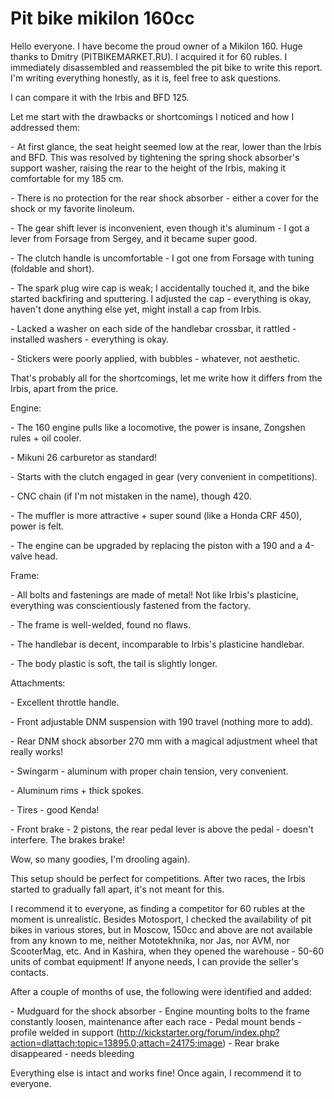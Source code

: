 # Pit bike mikilon 160cc

Hello everyone. I have become the proud owner of a Mikilon 160. Huge thanks to Dmitry (PITBIKEMARKET.RU). I acquired it for 60 rubles. I immediately disassembled and reassembled the pit bike to write this report. I'm writing everything honestly, as it is, feel free to ask questions.

I can compare it with the Irbis and BFD 125.

Let me start with the drawbacks or shortcomings I noticed and how I addressed them:

\- At first glance, the seat height seemed low at the rear, lower than the Irbis and BFD. This was resolved by tightening the spring shock absorber's support washer, raising the rear to the height of the Irbis, making it comfortable for my 185 cm.

\- There is no protection for the rear shock absorber - either a cover for the shock or my favorite linoleum.

\- The gear shift lever is inconvenient, even though it's aluminum - I got a lever from Forsage from Sergey, and it became super good.

\- The clutch handle is uncomfortable - I got one from Forsage with tuning (foldable and short).

\- The spark plug wire cap is weak; I accidentally touched it, and the bike started backfiring and sputtering. I adjusted the cap - everything is okay, haven't done anything else yet, might install a cap from Irbis.

\- Lacked a washer on each side of the handlebar crossbar, it rattled - installed washers - everything is okay.

\- Stickers were poorly applied, with bubbles - whatever, not aesthetic.

That's probably all for the shortcomings, let me write how it differs from the Irbis, apart from the price.

Engine:

\- The 160 engine pulls like a locomotive, the power is insane, Zongshen rules + oil cooler.

\- Mikuni 26 carburetor as standard!

\- Starts with the clutch engaged in gear (very convenient in competitions).

\- CNC chain (if I'm not mistaken in the name), though 420.

\- The muffler is more attractive + super sound (like a Honda CRF 450), power is felt.

\- The engine can be upgraded by replacing the piston with a 190 and a 4-valve head.

Frame:

\- All bolts and fastenings are made of metal! Not like Irbis's plasticine, everything was conscientiously fastened from the factory.

\- The frame is well-welded, found no flaws.

\- The handlebar is decent, incomparable to Irbis's plasticine handlebar.

\- The body plastic is soft, the tail is slightly longer.

Attachments:

\- Excellent throttle handle.

\- Front adjustable DNM suspension with 190 travel (nothing more to add).

\- Rear DNM shock absorber 270 mm with a magical adjustment wheel that really works!

\- Swingarm - aluminum with proper chain tension, very convenient.

\- Aluminum rims + thick spokes.

\- Tires - good Kenda!

\- Front brake - 2 pistons, the rear pedal lever is above the pedal - doesn't interfere. The brakes brake!

Wow, so many goodies, I'm drooling again).

This setup should be perfect for competitions. After two races, the Irbis started to gradually fall apart, it's not meant for this.

I recommend it to everyone, as finding a competitor for 60 rubles at the moment is unrealistic. Besides Motosport, I checked the availability of pit bikes in various stores, but in Moscow, 150cc and above are not available from any known to me, neither Mototekhnika, nor Jas, nor AVM, nor ScooterMag, etc. And in Kashira, when they opened the warehouse - 50-60 units of combat equipment!
If anyone needs, I can provide the seller's contacts.

After a couple of months of use, the following were identified and added:

\- Mudguard for the shock absorber
\- Engine mounting bolts to the frame constantly loosen, maintenance after each race
\- Pedal mount bends - profile welded in support (http://kickstarter.org/forum/index.php?action=dlattach;topic=13895.0;attach=24175;image)
\- Rear brake disappeared - needs bleeding

Everything else is intact and works fine! Once again, I recommend it to everyone.